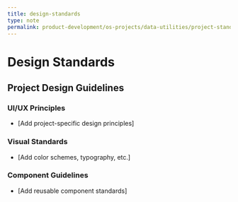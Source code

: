 ```yaml
---
title: design-standards
type: note
permalink: product-development/os-projects/data-utilities/project-standards-and-dev-notes/design-standards
---
```


# Design Standards

## Project Design Guidelines

### UI/UX Principles
- [Add project-specific design principles]

### Visual Standards
- [Add color schemes, typography, etc.]

### Component Guidelines
- [Add reusable component standards]